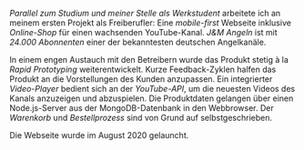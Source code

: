<em>Parallel zum Studium und meiner Stelle als Werkstudent</em> arbeitete ich an meinem ersten Projekt als Freiberufler: Eine <em>mobile-first</em> Webseite inklusive <em>Online-Shop</em> für einen wachsenden YouTube-Kanal.
<em>J&M Angeln</em> ist mit <em>24.000 Abonnenten</em> einer der bekanntesten deutschen Angelkanäle.

In einem engen Austauch mit den Betreibern wurde das Produkt stetig à la <em>Rapid Prototyping</em> weiterentwickelt. Kurze Feedback-Zyklen halfen das Produkt an die Vorstellungen des Kunden anzupassen. Ein integrierter <em>Video-Player</em> bedient sich an der <em>YouTube-API</em>, um die neuesten Videos des Kanals anzuzeigen und abzuspielen. Die Produktdaten gelangen über einen Node.js-Server aus der MongoDB-Datenbank in den Webbrowser. Der <em>Warenkorb</em> und <em>Bestellprozess</em> sind von Grund auf selbstgeschrieben.

Die Webseite wurde im August 2020 gelauncht.
